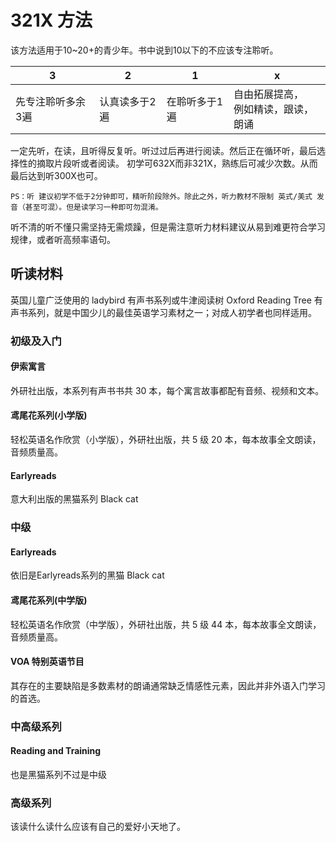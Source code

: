 # 321X 方法
该方法适用于10~20+的青少年。书中说到10以下的不应该专注聆听。

| 3                 | 2             | 1             | x                                        |
| ----------------- | ------------- | ------------- | ---------------------------------------- |
| 先专注聆听多余3遍 | 认真读多于2遍 | 在聆听多于1遍 | 自由拓展提高，<br />例如精读，跟读，朗诵 |

一定先听，在读，且听得反复听。听过过后再进行阅读。然后正在循环听，最后选择性的摘取片段听或者阅读。
初学可632X而非321X，熟练后可减少次数。从而最后达到听300X也可。

`PS：听 建议初学不低于2分钟即可，精听阶段除外。除此之外，听力教材不限制 英式/美式 发音（甚至可混）。但是读学习一种即可勿混淆。`

听不清的听不懂只需坚持无需烦躁，但是需注意听力材料建议从易到难更符合学习规律，或者听高频率语句。

## 听读材料
英国儿童广泛使用的 ladybird 有声书系列或牛津阅读树 Oxford Reading Tree 有声书系列，就是中国少儿的最佳英语学习素材之一；对成人初学者也同样适用。

### 初级及入门
#### 伊索寓言
外研社出版，本系列有声书书共 30 本，每个寓言故事都配有音频、视频和文本。
#### 鸢尾花系列(小学版)
轻松英语名作欣赏（小学版），外研社出版，共 5 级 20 本，每本故事全文朗读，音频质量高。
#### Earlyreads
意大利出版的黑猫系列 Black cat 

### 中级
#### Earlyreads
依旧是Earlyreads系列的黑猫 Black cat 
#### 鸢尾花系列(中学版)
轻松英语名作欣赏（中学版），外研社出版，共 5 级 44 本，每本故事全文朗读，音频质量高。
#### VOA 特别英语节目
其存在的主要缺陷是多数素材的朗诵通常缺乏情感性元素，因此并非外语入门学习的首选。

### 中高级系列
#### Reading and Training
也是黑猫系列不过是中级

### 高级系列
该读什么读什么应该有自己的爱好小天地了。
